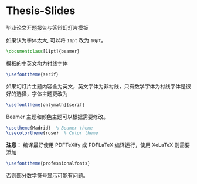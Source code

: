 # Thesis-Slides

毕业论文开题报告与答辩幻灯片模板

如果认为字体太大, 可以将 `11pt` 改为 `10pt`。

```latex
\documentclass[11pt]{beamer}
```

模板的中英文均为衬线字体

```latex
\usefonttheme{serif}
```

如果幻灯片主题内容全为英文，英文字体为非衬线，只有数学字体为衬线字体是很好的选择，字体主题更改为

```latex
\usefonttheme[onlymath]{serif}
```

Beamer 主题和颜色主题可以根据需要修改。

```latex
\usetheme{Madrid}  % Beamer theme
\usecolortheme{rose}  % Color theme
```

**注意：** 编译最好使用 PDFTeXify 或 PDFLaTeX 编译运行，使用 XeLaTeX 则需要添加

```latex
\usefonttheme{professionalfonts}
```

否则部分数学符号显示可能有问题。
